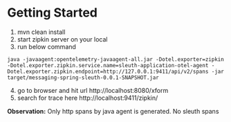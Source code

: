 # Getting Started
  
1. mvn clean install
2. start zipkin server on your local
3. run below command

`java -javaagent:opentelemetry-javaagent-all.jar -Dotel.exporter=zipkin -Dotel.exporter.zipkin.service.name=sleuth-application-otel-agent -Dotel.exporter.zipkin.endpoint=http://127.0.0.1:9411/api/v2/spans -jar target/messaging-spring-sleuth-0.0.1-SNAPSHOT.jar`

4. go to browser and hit url http://localhost:8080/xform
5. search for trace here http://localhost:9411/zipkin/

**Observation:** Only http spans by java agent is generated. No sleuth spans

